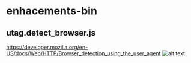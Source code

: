 # enhacements-bin


## utag.detect_browser.js
https://developer.mozilla.org/en-US/docs/Web/HTTP/Browser_detection_using_the_user_agent
![alt text](https://github.com/MauricioAndrades/enhancements-bin/blob/master/media-src/utag.ut.detect_browser.png)

